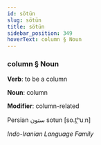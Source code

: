 ```yaml
---
id: sötün
slug: sötün
title: sötün
sidebar_position: 349
hoverText: column § Noun
---
```


### column § Noun

**Verb**: to be a column

**Noun**: column

**Modifier**: column-related

Persian ستون sotun [so.t̪ʰuːn]

*Indo-Iranian Language Family*